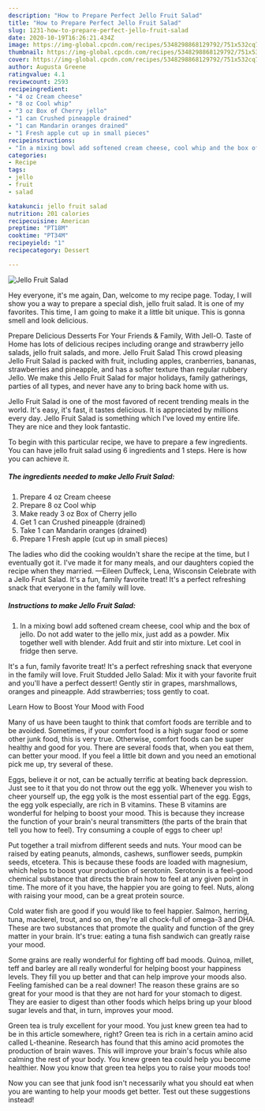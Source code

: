 ```yaml
---
description: "How to Prepare Perfect Jello Fruit Salad"
title: "How to Prepare Perfect Jello Fruit Salad"
slug: 1231-how-to-prepare-perfect-jello-fruit-salad
date: 2020-10-19T16:26:21.434Z
image: https://img-global.cpcdn.com/recipes/5348298868129792/751x532cq70/jello-fruit-salad-recipe-main-photo.jpg
thumbnail: https://img-global.cpcdn.com/recipes/5348298868129792/751x532cq70/jello-fruit-salad-recipe-main-photo.jpg
cover: https://img-global.cpcdn.com/recipes/5348298868129792/751x532cq70/jello-fruit-salad-recipe-main-photo.jpg
author: Augusta Greene
ratingvalue: 4.1
reviewcount: 2593
recipeingredient:
- "4 oz Cream cheese"
- "8 oz Cool whip"
- "3 oz Box of Cherry jello"
- "1 can Crushed pineapple drained"
- "1 can Mandarin oranges drained"
- "1 Fresh apple cut up in small pieces"
recipeinstructions:
- "In a mixing bowl add softened cream cheese, cool whip and the box of jello. Do not add water to the jello mix, just add as a powder. Mix together well with blender. Add fruit and stir into mixture. Let cool in fridge then serve."
categories:
- Recipe
tags:
- jello
- fruit
- salad

katakunci: jello fruit salad 
nutrition: 201 calories
recipecuisine: American
preptime: "PT18M"
cooktime: "PT34M"
recipeyield: "1"
recipecategory: Dessert

---
```



![Jello Fruit Salad](https://img-global.cpcdn.com/recipes/5348298868129792/751x532cq70/jello-fruit-salad-recipe-main-photo.jpg)

Hey everyone, it's me again, Dan, welcome to my recipe page. Today, I will show you a way to prepare a special dish, jello fruit salad. It is one of my favorites. This time, I am going to make it a little bit unique. This is gonna smell and look delicious.

Prepare Delicious Desserts For Your Friends &amp; Family, With Jell-O. Taste of Home has lots of delicious recipes including orange and strawberry jello salads, jello fruit salads, and more. Jello Fruit Salad This crowd pleasing Jello Fruit Salad is packed with fruit, including apples, cranberries, bananas, strawberries and pineapple, and has a softer texture than regular rubbery Jello. We make this Jello Fruit Salad for major holidays, family gatherings, parties of all types, and never have any to bring back home with us.

Jello Fruit Salad is one of the most favored of recent trending meals in the world. It's easy, it's fast, it tastes delicious. It is appreciated by millions every day. Jello Fruit Salad is something which I've loved my entire life. They are nice and they look fantastic.


To begin with this particular recipe, we have to prepare a few ingredients. You can have jello fruit salad using 6 ingredients and 1 steps. Here is how you can achieve it.

<!--inarticleads1-->

##### The ingredients needed to make Jello Fruit Salad:

1. Prepare 4 oz Cream cheese
1. Prepare 8 oz Cool whip
1. Make ready 3 oz Box of Cherry jello
1. Get 1 can Crushed pineapple (drained)
1. Take 1 can Mandarin oranges (drained)
1. Prepare 1 Fresh apple (cut up in small pieces)


The ladies who did the cooking wouldn&#39;t share the recipe at the time, but I eventually got it. I&#39;ve made it for many meals, and our daughters copied the recipe when they married. —Eileen Duffeck, Lena, Wisconsin Celebrate with a Jello Fruit Salad. It&#39;s a fun, family favorite treat! It&#39;s a perfect refreshing snack that everyone in the family will love. 

<!--inarticleads2-->

##### Instructions to make Jello Fruit Salad:

1. In a mixing bowl add softened cream cheese, cool whip and the box of jello. Do not add water to the jello mix, just add as a powder. Mix together well with blender. Add fruit and stir into mixture. Let cool in fridge then serve.


It&#39;s a fun, family favorite treat! It&#39;s a perfect refreshing snack that everyone in the family will love. Fruit Studded Jello Salad: Mix it with your favorite fruit and you&#39;ll have a perfect dessert! Gently stir in grapes, marshmallows, oranges and pineapple. Add strawberries; toss gently to coat. 

Learn How to Boost Your Mood with Food


Many of us have been taught to think that comfort foods are terrible and to be avoided. Sometimes, if your comfort food is a high sugar food or some other junk food, this is very true. Otherwise, comfort foods can be super healthy and good for you. There are several foods that, when you eat them, can better your mood. If you feel a little bit down and you need an emotional pick me up, try several of these.

Eggs, believe it or not, can be actually terrific at beating back depression. Just see to it that you do not throw out the egg yolk. Whenever you wish to cheer yourself up, the egg yolk is the most essential part of the egg. Eggs, the egg yolk especially, are rich in B vitamins. These B vitamins are wonderful for helping to boost your mood. This is because they increase the function of your brain's neural transmitters (the parts of the brain that tell you how to feel). Try consuming a couple of eggs to cheer up!

Put together a trail mixfrom different seeds and nuts. Your mood can be raised by eating peanuts, almonds, cashews, sunflower seeds, pumpkin seeds, etcetera. This is because these foods are loaded with magnesium, which helps to boost your production of serotonin. Serotonin is a feel-good chemical substance that directs the brain how to feel at any given point in time. The more of it you have, the happier you are going to feel. Nuts, along with raising your mood, can be a great protein source.

Cold water fish are good if you would like to feel happier. Salmon, herring, tuna, mackerel, trout, and so on, they're all chock-full of omega-3 and DHA. These are two substances that promote the quality and function of the grey matter in your brain. It's true: eating a tuna fish sandwich can greatly raise your mood. 

Some grains are really wonderful for fighting off bad moods. Quinoa, millet, teff and barley are all really wonderful for helping boost your happiness levels. They fill you up better and that can help improve your moods also. Feeling famished can be a real downer! The reason these grains are so great for your mood is that they are not hard for your stomach to digest. They are easier to digest than other foods which helps bring up your blood sugar levels and that, in turn, improves your mood.

Green tea is truly excellent for your mood. You just knew green tea had to be in this article somewhere, right? Green tea is rich in a certain amino acid called L-theanine. Research has found that this amino acid promotes the production of brain waves. This will improve your brain's focus while also calming the rest of your body. You knew green tea could help you become healthier. Now you know that green tea helps you to raise your moods too!

Now you can see that junk food isn't necessarily what you should eat when you are wanting to help your moods get better. Test out  these suggestions  instead!

